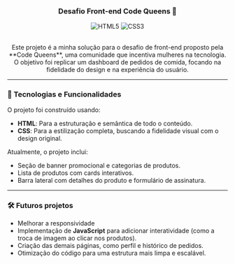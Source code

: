 <div align="center">
  
  <p><h3>Desafio Front-end Code Queens 🐜</h3></p>

  <div align="center">
  <img src="https://img.shields.io/badge/HTML5-E34F26?style=for-the-badge&logo=html5&logoColor=white&color=FFC0CB" alt="HTML5" />
  <img src="https://img.shields.io/badge/CSS3-1572B6?style=for-the-badge&logo=css3&logoColor=white&color=FFC0CB" alt="CSS3" />
</div>
<br>
  
  <p>Este projeto é a minha solução para o desafio de front-end proposto pela **Code Queens**, uma comunidade que incentiva mulheres na tecnologia. O objetivo foi replicar um dashboard de pedidos de comida, focando na fidelidade do design e na experiência do usuário.</p>

</div>

---

### **🚀 Tecnologias e Funcionalidades**

O projeto foi construído usando:

-   **HTML**: Para a estruturação e semântica de todo o conteúdo.
-   **CSS**: Para a estilização completa, buscando a fidelidade visual com o design original.

Atualmente, o projeto inclui:
-   Seção de banner promocional e categorias de produtos.
-   Lista de produtos com cards interativos.
-   Barra lateral com detalhes do produto e formulário de assinatura.

---

### **🛠️ Futuros projetos**
-   Melhorar a responsividade
-   Implementação de **JavaScript** para adicionar interatividade (como a troca de imagem ao clicar nos produtos).
-   Criação das demais páginas, como perfil e histórico de pedidos.
-   Otimização do código para uma estrutura mais limpa e escalável.
